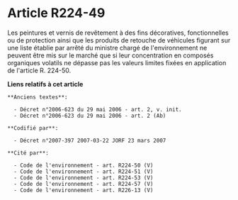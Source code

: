 # Article R224-49

Les peintures et vernis de revêtement à des fins décoratives, fonctionnelles ou de protection ainsi que les produits de
retouche de véhicules figurant sur une liste établie par arrêté du ministre chargé de l'environnement ne peuvent être mis sur
le marché que si leur concentration en composés organiques volatils ne dépasse pas les valeurs limites fixées en application
de l'article R. 224-50.

**Liens relatifs à cet article**

	**Anciens textes**:

	  - Décret n°2006-623 du 29 mai 2006 - art. 2, v. init.
	  - Décret n°2006-623 du 29 mai 2006 - art. 2 (Ab)

	**Codifié par**:

	  - Décret n°2007-397 2007-03-22 JORF 23 mars 2007

	**Cité par**:

	  - Code de l'environnement - art. R224-50 (V)
	  - Code de l'environnement - art. R224-51 (V)
	  - Code de l'environnement - art. R224-53 (V)
	  - Code de l'environnement - art. R224-57 (V)
	  - Code de l'environnement - art. R226-13 (V)
